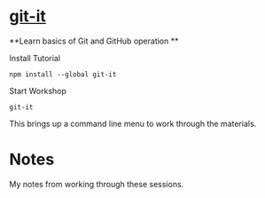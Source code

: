# [git-it](https://github.com/jlord/git-it)

**Learn basics of Git and GitHub operation
**

Install Tutorial
```
npm install --global git-it
```

Start Workshop
```
git-it
```

This brings up a command line menu to work through the materials.

# Notes
My notes from working through these sessions.
